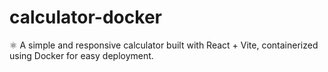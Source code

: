 # calculator-docker
⚛️ A simple and responsive calculator built with React + Vite, containerized using Docker for easy deployment.
